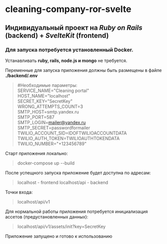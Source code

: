 # cleaning-company-ror-svelte
## Индивидуальный проект на *Ruby on Rails* (backend) + *SvelteKit* (frontend)

### Для запуска потребуется установленный Docker.
Устанавливать **ruby, rails, node.js и mongo** не требуется.

Переменные для запуска приложения должны быть размещены в файле **./backend/.env**

> #Необходимые параметры:\
  SERVICE_NAME="Cleaning portal"\
  HOST_NAME="localhost"\
  SECRET_KEY="SecretKey"\
  WRONG_ATTEMPTS_COUNT=3\
  SMTP_HOST=smtp.yandex.ru\
  SMTP_PORT=587\
  SMTP_LOGIN=mailer@yandex.ru\
  SMTP_SECRET=passwordformailer\
  TWILIO_ACCOUNT_SID=IDOFTWILIOACCOUNTDATA\
  TWILIO_AUTH_TOKEN=TWILIOAUTHTOKENDATA\
  TWILIO_NUMBER="+123456789"


Старт приложения локально:

> docker-compose up --build

После успещного запуска приложение будет доступна по адресам:

> localhost - frontend
> localhost/api - backend

Точки входа:

> localhost/api/v1

Для нормальной работы приложения потребуется инициализация ассетов (предустановленных данных):

> localhost/api/v1/assets/init?key=SecretKey

Приложение запущено и готово к использованию